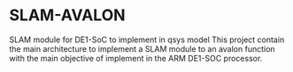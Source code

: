 # SLAM-AVALON
SLAM module  for DE1-SoC to implement in qsys model
This project contain the main architecture to implement a SLAM module to an avalon function with the main objective of implement in the ARM DE1-SOC processor.
